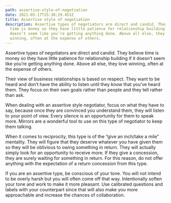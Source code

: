 ```yaml
---
path: assertive-style-of-negotiation
date: 2021-05-17T15:38:19.451Z
title: Assertive style of negotiation
description: Assertive types of negotiators are direct and candid. They believe
  time is money so they have little patience for relationship building if it
  doesn’t seem like you’re getting anything done. Above all else, they love
  winning, often at the expense of others.
---
```

Assertive types of negotiators are direct and candid. They believe time is money so they have little patience for relationship building if it doesn’t seem like you’re getting anything done. Above all else, they love winning, often at the expense of others.

Their view of business relationships is based on respect. They want to be heard and don’t have the ability to listen until they know that you’ve heard them. They focus on their own goals rather than people and they tell rather than ask.

When dealing with an assertive style negotiator, focus on what they have to say, because once they are convinced you understand them, they will listen to your point of view. Every silence is an opportunity for them to speak more. Mirrors are a wonderful tool to use on this type of negotiator to keep them talking.

When it comes to reciprocity, this type is of the “give an inch/take a mile” mentality. They will figure that they deserve whatever you have given them so they will be oblivious to owing something in return. They will actually simply look for an opportunity to receive more. If they give a concession, they are surely waiting for something in return. For this reason, do not offer anything with the expectation of a return concession from this type.

If you are an assertive type, be conscious of your tone. You will not intend to be overly harsh but you will often come off that way. Intentionally soften your tone and work to make it more pleasant. Use calibrated questions and labels with your counterpart since that will also make you more approachable and increase the chances of collaboration.